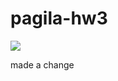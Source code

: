 # pagila-hw3
[![](https://github.com/alex-muehleisen/pagila-hw3/workflows/tests/badge.svg)](https://github.com/alex-muehleisen/pagila-hw3/actions?query=workflow%3Atests)

made a change
